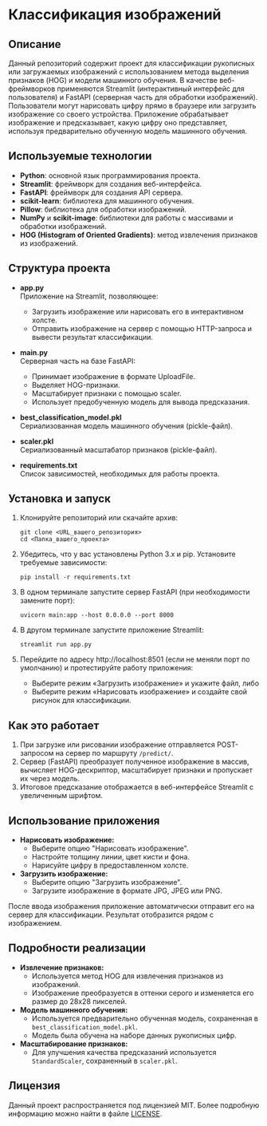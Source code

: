 # Классификация изображений

## Описание
Данный репозиторий содержит проект для классификации рукописных или загружаемых изображений с использованием метода выделения признаков (HOG) и модели машинного обучения. В качестве веб-фреймворков применяются Streamlit (интерактивный интерфейс для пользователя) и FastAPI (серверная часть для обработки изображений).
Пользователи могут нарисовать цифру прямо в браузере или загрузить изображение со своего устройства. Приложение обрабатывает изображение и предсказывает, какую цифру оно представляет, используя предварительно обученную модель машинного обучения.

## Используемые технологии

- **Python**: основной язык программирования проекта.
- **Streamlit**: фреймворк для создания веб-интерфейса.
- **FastAPI**: фреймворк для создания API сервера.
- **scikit-learn**: библиотека для машинного обучения.
- **Pillow**: библиотека для обработки изображений.
- **NumPy** и **scikit-image**: библиотеки для работы с массивами и обработки изображений.
- **HOG (Histogram of Oriented Gradients)**: метод извлечения признаков из изображений.
  
## Структура проекта
- **app.py**  
  Приложение на Streamlit, позволяющее:
  - Загрузить изображение или нарисовать его в интерактивном холсте.
  - Отправить изображение на сервер с помощью HTTP-запроса и вывести результат классификации.

- **main.py**  
  Серверная часть на базе FastAPI:
  - Принимает изображение в формате UploadFile.
  - Выделяет HOG-признаки.
  - Масштабирует признаки с помощью scaler.
  - Использует предобученную модель для вывода предсказания.

- **best_classification_model.pkl**  
  Сериализованная модель машинного обучения (pickle-файл).

- **scaler.pkl**  
  Сериализованный масштабатор признаков (pickle-файл).

- **requirements.txt**  
  Список зависимостей, необходимых для работы проекта.

## Установка и запуск

1. Клонируйте репозиторий или скачайте архив:
   ```
   git clone <URL_вашего_репозитория>
   cd <Папка_вашего_проекта>
   ```

2. Убедитесь, что у вас установлены Python 3.x и pip. Установите требуемые зависимости:
   ```
   pip install -r requirements.txt
   ```

3. В одном терминале запустите сервер FastAPI (при необходимости замените порт):
   ```
   uvicorn main:app --host 0.0.0.0 --port 8000
   ```

4. В другом терминале запустите приложение Streamlit:
   ```
   streamlit run app.py
   ```

5. Перейдите по адресу http://localhost:8501 (если не меняли порт по умолчанию) и протестируйте работу приложения:
   - Выберите режим «Загрузить изображение» и укажите файл, либо
   - Выберите режим «Нарисовать изображение» и создайте свой рисунок для классификации.

## Как это работает
1. При загрузке или рисовании изображение отправляется POST-запросом на сервер по маршруту `/predict/`.
2. Сервер (FastAPI) преобразует полученное изображение в массив, вычисляет HOG-дескриптор, масштабирует признаки и пропускает их через модель.
3. Итоговое предсказание отображается в веб-интерфейсе Streamlit с увеличенным шрифтом.

## Использование приложения

- **Нарисовать изображение:**
  - Выберите опцию "Нарисовать изображение".
  - Настройте толщину линии, цвет кисти и фона.
  - Нарисуйте цифру в предоставленном холсте.
- **Загрузить изображение:**
  - Выберите опцию "Загрузить изображение".
  - Загрузите изображение в формате JPG, JPEG или PNG.

После ввода изображения приложение автоматически отправит его на сервер для классификации. Результат отобразится рядом с изображением.

## Подробности реализации

- **Извлечение признаков:**
  - Используется метод HOG для извлечения признаков из изображений.
  - Изображение преобразуется в оттенки серого и изменяется его размер до 28x28 пикселей.
- **Модель машинного обучения:**
  - Используется предварительно обученная модель, сохраненная в `best_classification_model.pkl`.
  - Модель была обучена на наборе данных рукописных цифр.
- **Масштабирование признаков:**
  - Для улучшения качества предсказаний используется `StandardScaler`, сохраненный в `scaler.pkl`.

## Лицензия

Данный проект распространяется под лицензией MIT. Более подробную информацию можно найти в файле [LICENSE](https://mit-license.org/license.txt).
